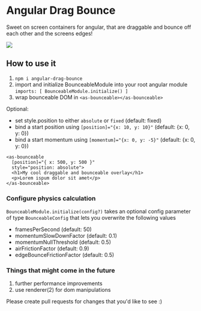 # Angular Drag Bounce
Sweet on screen containers for angular, that are draggable and bounce off each other and the screens edges!

<img src="https://media.giphy.com/media/3oKIPqAIpzziVWE1nG/giphy.gif">

## How to use it

1. `npm i angular-drag-bounce`
2. import and initialize BounceableModule into your root angular module `imports: [ BounceableModule.initialize() ]`
2. wrap bounceable DOM in `<as-bounceable></as-bounceable>`

Optional:

- set style.position to either `absolute` or `fixed` (default: fixed)
- bind a start position using `[position]="{x: 10, y: 10}"` (default: {x: 0, y: 0})
- bind a start momentum using `[momentum]="{x: 0, y: -5}"` (default: {x: 0, y: 0})

```
<as-bounceable
  [position]="{ x: 500, y: 500 }"
  style="position: absolute">
  <h1>My cool draggable and bounceable overlay</h1>
  <p>Lorem ispum dolor sit amet</p>
</as-bounceable>
```

### Configure physics calculation
`BounceableModule.initialize(config?)` takes an optional config parameter of type `BounceableConfig` that lets you overwrite the following values
- framesPerSecond (default: 50)
- momentumSlowDownFactor (default: 0.1)
- momentumNullThreshold (default: 0.5)
- airFrictionFactor (default: 0.9)
- edgeBounceFrictionFactor (default: 0.5)

### Things that might come in the future
1. further performance improvements
2. use renderer(2) for dom manipulations

Please create pull requests for changes that you'd like to see :)
